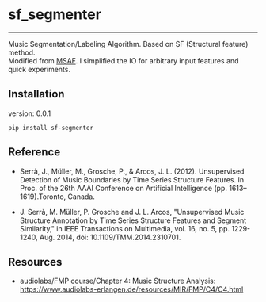 # sf_segmenter
---
Music Segmentation/Labeling Algorithm. Based on SF (Structural feature) method.   
Modified from [MSAF](https://github.com/urinieto/msaf). I simplified the IO for arbitrary input features and quick experiments. 

## Installation 
version: 0.0.1
```
pip install sf-segmenter
```

## Reference
* Serrà, J., Müller, M., Grosche, P., & Arcos, J. L. (2012). Unsupervised Detection of Music Boundaries by Time Series Structure Features. In Proc. of the 26th AAAI Conference on Artificial Intelligence (pp. 1613–1619).Toronto, Canada.

* J. Serrà, M. Müller, P. Grosche and J. L. Arcos, "Unsupervised Music Structure Annotation by Time Series Structure Features and Segment Similarity," in IEEE Transactions on Multimedia, vol. 16, no. 5, pp. 1229-1240, Aug. 2014, doi: 10.1109/TMM.2014.2310701.

## Resources

* audiolabs/FMP course/Chapter 4: Music Structure Analysis: https://www.audiolabs-erlangen.de/resources/MIR/FMP/C4/C4.html

